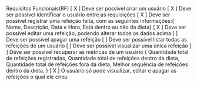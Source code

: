 Requisitos Funcionais(RF)
[ X ] Deve ser possível criar um usuário
[ X ] Deve ser possível identificar o usuário entre as requisições
[ X ] Deve ser possível registrar uma refeição feita, com as seguintes informações:{ Nome, Descrição, Data e Hora, Está dentro ou não da dieta}
[ X ] Deve ser possível editar uma refeição, podendo alterar todos os dados acima
[ ] Deve ser possível apagar uma refeição
[ ] Deve ser possível listar todas as refeições de um usuário
[ ] Deve ser possível visualizar uma única refeição
[ ] Deve ser possível recuperar as métricas de um usuário 
{
  Quantidade total de refeições registradas,
  Quantidade total de refeições dentro da dieta,
  Quantidade total de refeições fora da dieta,
  Melhor sequência de refeições dentro da dieta,
}
[ X ] O usuário só pode visualizar, editar e apagar as refeições o qual ele criou
